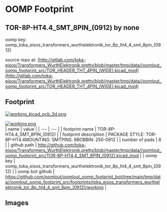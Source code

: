# OOMP Footprint  
## TOR-8P-HT4.4_SMT_8PIN_(0912)  by none  
  
oomp key: oomp_toka_eisos_transformers_wurthelektronik_tor_8p_ht4_4_smt_8pin_(0912)  
  
source repo at: [http://gitlab.com/toka-eisos/Transformers_WurthElektronik.pretty/blob/master/tmp/data//oomlout_oomp_footprint_src/TOR_HEADER_THT_4PIN_(WIDE).kicad_mod](http://gitlab.com/toka-eisos/Transformers_WurthElektronik.pretty/blob/master/tmp/data//oomlout_oomp_footprint_src/TOR_HEADER_THT_4PIN_(WIDE).kicad_mod)  
## Footprint  
  
[![working_kicad_pcb_3d.png](working_kicad_pcb_3d_600.png)](working_kicad_pcb_3d.png)  
  
[![working.png](working_600.png)](working.png)  
| name | value | 
| --- | --- | 
| footprint name | TOR-8P-HT4.4_SMT_8PIN_(0912) | 
| footprint description | PACKAGE STYLE: TOR-8P-HT4.4MOUNTING: SMTPINS: 8BOBBIN: 250-0912 | 
| number of pads | 8 | 
| github path | http://github.com/toka-eisos/Transformers_WurthElektronik.pretty/blob/master/tmp/data//oomlout_oomp_footprint_src/TOR-8P-HT4.4_SMT_8PIN_(0912).kicad_mod | 
| oomp key | oomp_toka_eisos_transformers_wurthelektronik_tor_8p_ht4_4_smt_8pin_(0912) | 
| oomp bot github | https://github.com/oomlout/oomlout_oomp_footprint_bot/tree/main/tmp/data//oomlout_oomp_footprint_src/footprints/toka_eisos_transformers_wurthelektronik_tor_8p_ht4_4_smt_8pin_(0912)/working | 
## Images  
